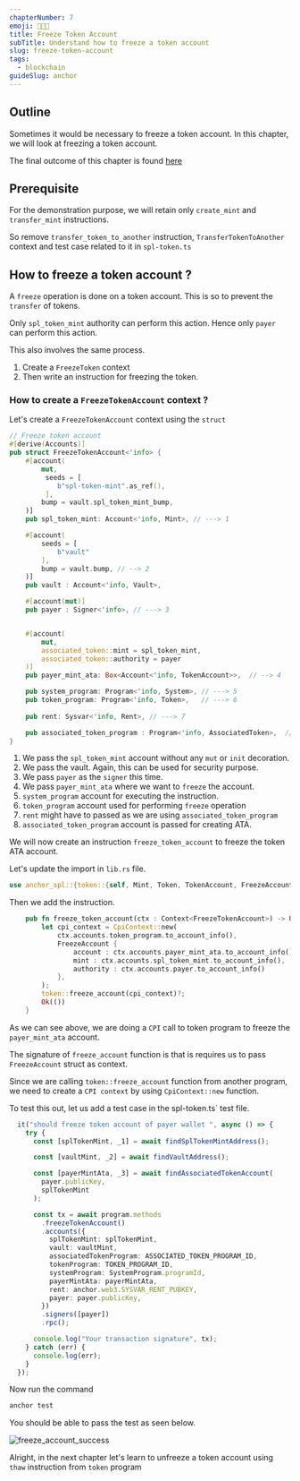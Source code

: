 ```yaml
---
chapterNumber: 7
emoji: 👩🏼‍🎨
title: Freeze Token Account
subTitle: Understand how to freeze a token account
slug: freeze-token-account
tags:
  - blockchain
guideSlug: anchor
---
```

## Outline

Sometimes it would be necessary to freeze a token account. In this chapter, we will look at freezing a token account. 

The final outcome of this chapter is found [here](https://github.com/metablockshq/spl-token-chapters/tree/main/Chapter%207%20-%20Freeze%20Token%20Accounts)

## Prerequisite

For the demonstration purpose, we will retain only `create_mint` and `transfer_mint` instructions. 

So remove `transfer_token_to_another` instruction, `TransferTokenToAnother` context and test case related to it in `spl-token.ts`  

## How to freeze a token account ?

A `freeze` operation is done on a token account. This is so to prevent the `transfer` of tokens. 

Only `spl_token_mint` authority can perform this action. Hence only `payer` can perform this action.

This also involves the same process. 

1. Create a `FreezeToken` context  
2. Then write an instruction for freezing the token.

### How to create a `FreezeTokenAccount` context ?

Let's create a `FreezeTokenAccount` context using the `struct`

```rust
// Freeze token account
#[derive(Accounts)]
pub struct FreezeTokenAccount<'info> {
    #[account(
        mut,
         seeds = [
            b"spl-token-mint".as_ref(),
         ],
        bump = vault.spl_token_mint_bump,
    )]
    pub spl_token_mint: Account<'info, Mint>, // ---> 1

    #[account(
        seeds = [
            b"vault"
        ],
        bump = vault.bump, // --> 2
    )]
    pub vault : Account<'info, Vault>, 

    #[account(mut)]
    pub payer : Signer<'info>, // ---> 3


    #[account(
        mut,
        associated_token::mint = spl_token_mint,
        associated_token::authority = payer
    )]
    pub payer_mint_ata: Box<Account<'info, TokenAccount>>,  // --> 4

    pub system_program: Program<'info, System>, // ---> 5
    pub token_program: Program<'info, Token>,   // ---> 6
    
    pub rent: Sysvar<'info, Rent>, // ---> 7

    pub associated_token_program : Program<'info, AssociatedToken>,  // ---> 8
}
```

1. We pass the `spl_token_mint` account without any `mut` or `init` decoration.
2. We pass the vault. Again, this can be used for security purpose.
3. We pass `payer` as the `signer` this time. 
4. We pass `payer_mint_ata` where we want to `freeze` the account.
5. `system_program` account for executing the instruction.
6. `token_program` account used for performing `freeze` operation
7. `rent` might have to passed as we are using `associated_token_program`
8. `associated_token_program` account is passed for creating ATA.

We will now create an instruction `freeze_token_account` to freeze the token ATA account.

Let's update the import in `lib.rs` file.

```rust
use anchor_spl::{token::{self, Mint, Token, TokenAccount, FreezeAccount}, associated_token::AssociatedToken};
```

Then we add the instruction.

```rust
    pub fn freeze_token_account(ctx : Context<FreezeTokenAccount>) -> Result<()> {
        let cpi_context = CpiContext::new(
            ctx.accounts.token_program.to_account_info(),
            FreezeAccount {
                account : ctx.accounts.payer_mint_ata.to_account_info(),
                mint : ctx.accounts.spl_token_mint.to_account_info(),
                authority : ctx.accounts.payer.to_account_info()
            },
        );
        token::freeze_account(cpi_context)?;
        Ok(())
    }
```

As we can see above, we are doing a `CPI` call to token program to freeze the `payer_mint_ata` account. 

The signature of `freeze_account` function is that is requires us to pass `FreezeAccount` struct as context. 

Since we are calling `token::freeze_account` function from another program, we need to create a `CPI context` by using `CpiContext::new` function.

To test this out, let us add a test case in the spl-token.ts` test file.

```typescript
  it("should freeze token account of payer wallet ", async () => {
    try {
      const [splTokenMint, _1] = await findSplTokenMintAddress();

      const [vaultMint, _2] = await findVaultAddress();

      const [payerMintAta, _3] = await findAssociatedTokenAccount(
        payer.publicKey,
        splTokenMint
      );

      const tx = await program.methods
        .freezeTokenAccount()
        .accounts({
          splTokenMint: splTokenMint,
          vault: vaultMint,
          associatedTokenProgram: ASSOCIATED_TOKEN_PROGRAM_ID,
          tokenProgram: TOKEN_PROGRAM_ID,
          systemProgram: SystemProgram.programId,
          payerMintAta: payerMintAta,
          rent: anchor.web3.SYSVAR_RENT_PUBKEY,
          payer: payer.publicKey,
        })
        .signers([payer])
        .rpc();

      console.log("Your transaction signature", tx);
    } catch (err) {
      console.log(err);
    }
  });
```

Now run the command 

```bash
anchor test
```

You should be able to pass the test as seen below.

![](/img/content/guide-chapters/freeze_account_success.png "freeze_account_success")

Alright, in the next chapter let's learn to unfreeze a token account using `thaw` instruction from `token` program